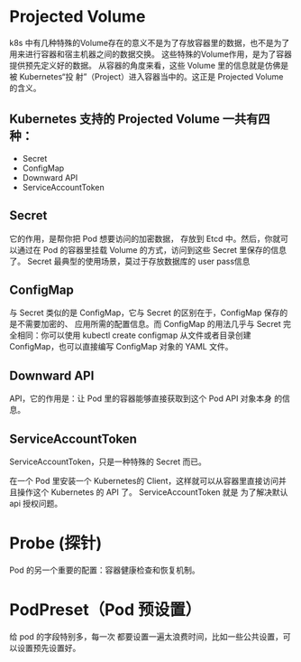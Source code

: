 # Projected Volume
k8s 中有几种特殊的Volume存在的意义不是为了存放容器里的数据，也不是为了用来进行容器和宿主机器之间的数据交换。
这些特殊的Volume作用，是为了容器提供预先定义好的数据。
从容器的角度来看，这些 Volume 里的信息就是仿佛是被 Kubernetes“投
射”（Project）进入容器当中的。这正是 Projected Volume 的含义。
## Kubernetes 支持的 Projected Volume 一共有四种：
* Secret
* ConfigMap
* Downward API
* ServiceAccountToken

## Secret

它的作用，是帮你把 Pod 想要访问的加密数据，
存放到 Etcd 中。然后，你就可以通过在 Pod 的容器里挂载 Volume 的方式，访问到这些 Secret
里保存的信息了。
Secret 最典型的使用场景，莫过于存放数据库的 user pass信息

## ConfigMap

与 Secret 类似的是 ConfigMap，它与 Secret 的区别在于，ConfigMap 保存的是不需要加密的、
应用所需的配置信息。而 ConfigMap 的用法几乎与 Secret 完全相同：你可以使用 kubectl create
configmap 从文件或者目录创建 ConfigMap，也可以直接编写 ConfigMap 对象的 YAML 文件。

## Downward API
API，它的作用是：让 Pod 里的容器能够直接获取到这个 Pod API 对象本身
的信息。

## ServiceAccountToken
ServiceAccountToken，只是一种特殊的 Secret 而已。

在一个 Pod 里安装一个 Kubernetes的 Client，这样就可以从容器里直接访问并且操作这个 Kubernetes 的 API 了。
ServiceAccountToken 就是 为了解决默认api 授权问题。

# Probe (探针)

Pod 的另一个重要的配置：容器健康检查和恢复机制。

# PodPreset（Pod 预设置）

给 pod 的字段特别多，每一次 都要设置一遍太浪费时间，比如一些公共设置，可以设置预先设置好。
